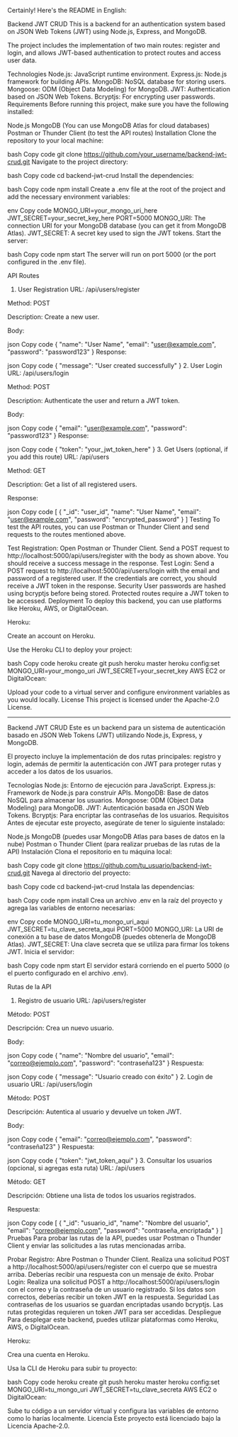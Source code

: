 
Certainly! Here's the README in English:

Backend JWT CRUD
This is a backend for an authentication system based on JSON Web Tokens (JWT) using Node.js, Express, and MongoDB.

The project includes the implementation of two main routes: register and login, and allows JWT-based authentication to protect routes and access user data.

Technologies
Node.js: JavaScript runtime environment.
Express.js: Node.js framework for building APIs.
MongoDB: NoSQL database for storing users.
Mongoose: ODM (Object Data Modeling) for MongoDB.
JWT: Authentication based on JSON Web Tokens.
Bcryptjs: For encrypting user passwords.
Requirements
Before running this project, make sure you have the following installed:

Node.js
MongoDB (You can use MongoDB Atlas for cloud databases)
Postman or Thunder Client (to test the API routes)
Installation
Clone the repository to your local machine:

bash
Copy code
git clone https://github.com/your_username/backend-jwt-crud.git
Navigate to the project directory:

bash
Copy code
cd backend-jwt-crud
Install the dependencies:

bash
Copy code
npm install
Create a .env file at the root of the project and add the necessary environment variables:

env
Copy code
MONGO_URI=your_mongo_uri_here
JWT_SECRET=your_secret_key_here
PORT=5000
MONGO_URI: The connection URI for your MongoDB database (you can get it from MongoDB Atlas).
JWT_SECRET: A secret key used to sign the JWT tokens.
Start the server:

bash
Copy code
npm start
The server will run on port 5000 (or the port configured in the .env file).

API Routes
1. User Registration
URL: /api/users/register

Method: POST

Description: Create a new user.

Body:

json
Copy code
{
  "name": "User Name",
  "email": "user@example.com",
  "password": "password123"
}
Response:

json
Copy code
{
  "message": "User created successfully"
}
2. User Login
URL: /api/users/login

Method: POST

Description: Authenticate the user and return a JWT token.

Body:

json
Copy code
{
  "email": "user@example.com",
  "password": "password123"
}
Response:

json
Copy code
{
  "token": "your_jwt_token_here"
}
3. Get Users (optional, if you add this route)
URL: /api/users

Method: GET

Description: Get a list of all registered users.

Response:

json
Copy code
[
  {
    "_id": "user_id",
    "name": "User Name",
    "email": "user@example.com",
    "password": "encrypted_password"
  }
]
Testing
To test the API routes, you can use Postman or Thunder Client and send requests to the routes mentioned above.

Test Registration:
Open Postman or Thunder Client.
Send a POST request to http://localhost:5000/api/users/register with the body as shown above.
You should receive a success message in the response.
Test Login:
Send a POST request to http://localhost:5000/api/users/login with the email and password of a registered user.
If the credentials are correct, you should receive a JWT token in the response.
Security
User passwords are hashed using bcryptjs before being stored.
Protected routes require a JWT token to be accessed.
Deployment
To deploy this backend, you can use platforms like Heroku, AWS, or DigitalOcean.

Heroku:

Create an account on Heroku.

Use the Heroku CLI to deploy your project:

bash
Copy code
heroku create
git push heroku master
heroku config:set MONGO_URI=your_mongo_uri JWT_SECRET=your_secret_key
AWS EC2 or DigitalOcean:

Upload your code to a virtual server and configure environment variables as you would locally.
License
This project is licensed under the Apache-2.0 License.





----------------------------------------------------------------------------------------------------------------------------------------------------------------------------------------------------------------------------------------

Backend JWT CRUD
Este es un backend para un sistema de autenticación basado en JSON Web Tokens (JWT) utilizando Node.js, Express, y MongoDB.

El proyecto incluye la implementación de dos rutas principales: registro y login, además de permitir la autenticación con JWT para proteger rutas y acceder a los datos de los usuarios.

Tecnologías
Node.js: Entorno de ejecución para JavaScript.
Express.js: Framework de Node.js para construir APIs.
MongoDB: Base de datos NoSQL para almacenar los usuarios.
Mongoose: ODM (Object Data Modeling) para MongoDB.
JWT: Autenticación basada en JSON Web Tokens.
Bcryptjs: Para encriptar las contraseñas de los usuarios.
Requisitos
Antes de ejecutar este proyecto, asegúrate de tener lo siguiente instalado:

Node.js
MongoDB (puedes usar MongoDB Atlas para bases de datos en la nube)
Postman o Thunder Client (para realizar pruebas de las rutas de la API)
Instalación
Clona el repositorio en tu máquina local:

bash
Copy code
git clone https://github.com/tu_usuario/backend-jwt-crud.git
Navega al directorio del proyecto:

bash
Copy code
cd backend-jwt-crud
Instala las dependencias:

bash
Copy code
npm install
Crea un archivo .env en la raíz del proyecto y agrega las variables de entorno necesarias:

env
Copy code
MONGO_URI=tu_mongo_uri_aqui
JWT_SECRET=tu_clave_secreta_aqui
PORT=5000
MONGO_URI: La URI de conexión a tu base de datos MongoDB (puedes obtenerla de MongoDB Atlas).
JWT_SECRET: Una clave secreta que se utiliza para firmar los tokens JWT.
Inicia el servidor:

bash
Copy code
npm start
El servidor estará corriendo en el puerto 5000 (o el puerto configurado en el archivo .env).

Rutas de la API
1. Registro de usuario
URL: /api/users/register

Método: POST

Descripción: Crea un nuevo usuario.

Body:

json
Copy code
{
  "name": "Nombre del usuario",
  "email": "correo@ejemplo.com",
  "password": "contraseña123"
}
Respuesta:

json
Copy code
{
  "message": "Usuario creado con éxito"
}
2. Login de usuario
URL: /api/users/login

Método: POST

Descripción: Autentica al usuario y devuelve un token JWT.

Body:

json
Copy code
{
  "email": "correo@ejemplo.com",
  "password": "contraseña123"
}
Respuesta:

json
Copy code
{
  "token": "jwt_token_aqui"
}
3. Consultar los usuarios (opcional, si agregas esta ruta)
URL: /api/users

Método: GET

Descripción: Obtiene una lista de todos los usuarios registrados.

Respuesta:

json
Copy code
[
  {
    "_id": "usuario_id",
    "name": "Nombre del usuario",
    "email": "correo@ejemplo.com",
    "password": "contraseña_encriptada"
  }
]
Pruebas
Para probar las rutas de la API, puedes usar Postman o Thunder Client y enviar las solicitudes a las rutas mencionadas arriba.

Probar Registro:
Abre Postman o Thunder Client.
Realiza una solicitud POST a http://localhost:5000/api/users/register con el cuerpo que se muestra arriba.
Deberías recibir una respuesta con un mensaje de éxito.
Probar Login:
Realiza una solicitud POST a http://localhost:5000/api/users/login con el correo y la contraseña de un usuario registrado.
Si los datos son correctos, deberías recibir un token JWT en la respuesta.
Seguridad
Las contraseñas de los usuarios se guardan encriptadas usando bcryptjs.
Las rutas protegidas requieren un token JWT para ser accedidas.
Despliegue
Para desplegar este backend, puedes utilizar plataformas como Heroku, AWS, o DigitalOcean.

Heroku:

Crea una cuenta en Heroku.

Usa la CLI de Heroku para subir tu proyecto:

bash
Copy code
heroku create
git push heroku master
heroku config:set MONGO_URI=tu_mongo_uri JWT_SECRET=tu_clave_secreta
AWS EC2 o DigitalOcean:

Sube tu código a un servidor virtual y configura las variables de entorno como lo harías localmente.
Licencia
Este proyecto está licenciado bajo la Licencia Apache-2.0.

